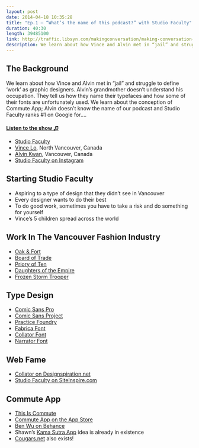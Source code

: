 ```yaml
---
layout: post
date: 2014-04-18 10:35:28
title: "Ep.1 – “What’s the name of this podcast?” with Studio Faculty"
duration: 40:30
length: 39485100
link: http://traffic.libsyn.com/makingconversation/making-conversation-ep1-studiofaculty.m4a
description: We learn about how Vince and Alvin met in “jail” and struggle to define ‘work’ as graphic designers. Alvin’s grandmother doesn’t understand his occupation. They tell us how they name their typefaces and how some of their fonts are unfortunately used. We learn about the conception of Commute App; Alvin doesn’t know the name of our podcast and Studio Faculty ranks #1 on Google for….
---
```


## The Background
We learn about how Vince and Alvin met in “jail” and struggle to define ‘work’ as graphic designers. Alvin’s grandmother doesn’t understand his occupation. They tell us how they name their typefaces and how some of their fonts are unfortunately used. We learn about the conception of Commute App; Alvin doesn’t know the name of our podcast and Studio Faculty ranks #1 on Google for….

#### [Listen to the show &#9835;](http://traffic.libsyn.com/makingconversation/making-conversation-ep1-studiofaculty.m4a)

- [Studio Faculty](http://studiofaculty.com/)
- [Vince Lo](https://twitter.com/vincelo), North Vancouver, Canada
- [Alvin Kwan](https://twitter.com/_alvinkwan), Vancouver, Canada
- [Studio Faculty on Instagram](http://instagram.com/studiofaculty)

## Starting Studio Faculty
- Aspiring to a type of design that they didn’t see in Vancouver
- Every designer wants to do their best
- To do good work, sometimes you have to take a risk and do something for yourself
- Vince’s 5 children spread across the world

## Work In The Vancouver Fashion Industry
- [Oak & Fort](http://www.oakandfort.com/)
- [Board of Trade](http://www.boardoftradeco.com/Default.asp)
- [Priory of Ten](http://prioryoften.com/home/)
- [Daughters of the Empire](http://studiofaculty.com/work/branding/daughters-of-the-empire-identity/)
- [Frozen Storm Trooper](http://farm4.static.flickr.com/3061/2599943263_786cfea348_m.jpg)

## Type Design
- [Comic Sans Pro](http://www.fonts.com/font/microsoft-corporation/comic-sans/pro-complete-family-pack)
- [Comic Sans Project](http://comicsansproject.tumblr.com/)
- [Practice Foundry](http://practicefoundry.com/)
- [Fabrica Font](http://www.alvinkwan.com/project/typeface-fabrica)
- [Collator Font](http://vincelo.com/print/collator-specimen)
- [Narrator Font](http://vincelo.com/typography/narrator)

## Web Fame
- [Collator on Designspiration.net](http://designspiration.net/tag/collator/)
- [Studio Faculty on SiteInspire.com](http://www.siteinspire.com/websites/3766-faculty)

## Commute App
- [This Is Commute](http://www.thisiscommute.com/)
- [Commute App on the App Store](https://itunes.apple.com/us/app/commute-app/id704137885?ls=1&mt=8)
- [Ben Wu on Behance](http://www.behance.net/benwu)
- Shawn’s [Kama Sutra App](https://itunes.apple.com/us/app/isutras-kamasutra-in-your/id348937808?mt=8) idea is already in existence
- [Cougars.net](http://www.cougars.net/) also exists!